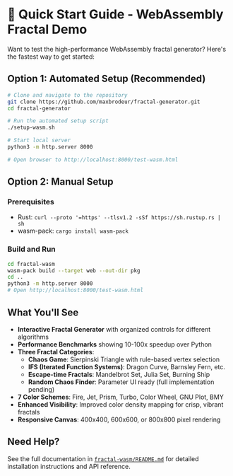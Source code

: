 # 🚀 Quick Start Guide - WebAssembly Fractal Demo

Want to test the high-performance WebAssembly fractal generator? Here's the fastest way to get started:

## Option 1: Automated Setup (Recommended)

```bash
# Clone and navigate to the repository
git clone https://github.com/maxbrodeur/fractal-generator.git
cd fractal-generator

# Run the automated setup script
./setup-wasm.sh

# Start local server
python3 -m http.server 8000

# Open browser to http://localhost:8000/test-wasm.html
```

## Option 2: Manual Setup

### Prerequisites
- Rust: `curl --proto '=https' --tlsv1.2 -sSf https://sh.rustup.rs | sh`
- wasm-pack: `cargo install wasm-pack`

### Build and Run
```bash
cd fractal-wasm
wasm-pack build --target web --out-dir pkg
cd ..
python3 -m http.server 8000
# Open http://localhost:8000/test-wasm.html
```

## What You'll See

- **Interactive Fractal Generator** with organized controls for different algorithms
- **Performance Benchmarks** showing 10-100x speedup over Python
- **Three Fractal Categories**:
  - **Chaos Game**: Sierpinski Triangle with rule-based vertex selection
  - **IFS (Iterated Function Systems)**: Dragon Curve, Barnsley Fern, etc.
  - **Escape-time Fractals**: Mandelbrot Set, Julia Set, Burning Ship
  - **Random Chaos Finder**: Parameter UI ready (full implementation pending)
- **7 Color Schemes**: Fire, Jet, Prism, Turbo, Color Wheel, GNU Plot, BMY
- **Enhanced Visibility**: Improved color density mapping for crisp, vibrant fractals
- **Responsive Canvas**: 400x400, 600x600, or 800x800 pixel rendering

## Need Help?

See the full documentation in [`fractal-wasm/README.md`](./fractal-wasm/README.md) for detailed installation instructions and API reference.